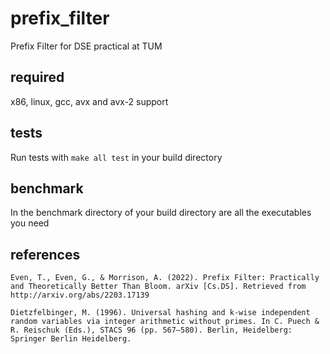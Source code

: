 # prefix_filter
Prefix Filter for DSE practical at TUM
## required
x86, linux, gcc, avx and avx-2 support
## tests
Run tests with ```make all test``` in your build directory
## benchmark
In the benchmark directory of your build directory are all the executables you need
## references
```
Even, T., Even, G., & Morrison, A. (2022). Prefix Filter: Practically and Theoretically Better Than Bloom. arXiv [Cs.DS]. Retrieved from http://arxiv.org/abs/2203.17139

Dietzfelbinger, M. (1996). Universal hashing and k-wise independent random variables via integer arithmetic without primes. In C. Puech & R. Reischuk (Eds.), STACS 96 (pp. 567–580). Berlin, Heidelberg: Springer Berlin Heidelberg.
```
